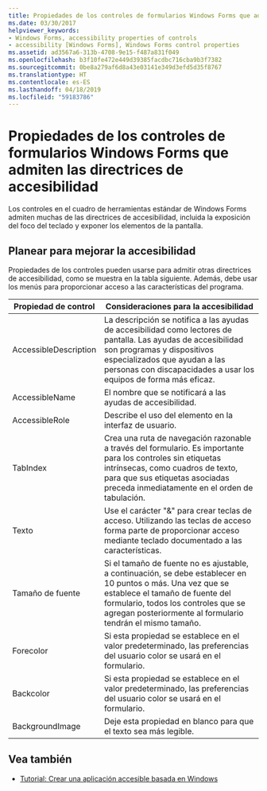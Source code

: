 ```yaml
---
title: Propiedades de los controles de formularios Windows Forms que admiten las directrices de accesibilidad
ms.date: 03/30/2017
helpviewer_keywords:
- Windows Forms, accessibility properties of controls
- accessibility [Windows Forms], Windows Forms control properties
ms.assetid: ad3567a6-313b-4708-9e15-f487a831f049
ms.openlocfilehash: b3f10fe472e449d39385facdbc716cba9b3f7382
ms.sourcegitcommit: 0be8a279af6d8a43e03141e349d3efd5d35f8767
ms.translationtype: HT
ms.contentlocale: es-ES
ms.lasthandoff: 04/18/2019
ms.locfileid: "59183786"
---
```

# <a name="properties-on-windows-forms-controls-that-support-accessibility-guidelines"></a>Propiedades de los controles de formularios Windows Forms que admiten las directrices de accesibilidad
Los controles en el cuadro de herramientas estándar de Windows Forms admiten muchas de las directrices de accesibilidad, incluida la exposición del foco del teclado y exponer los elementos de la pantalla.  
  
## <a name="planning-ahead-for-accessibility"></a>Planear para mejorar la accesibilidad  
 Propiedades de los controles pueden usarse para admitir otras directrices de accesibilidad, como se muestra en la tabla siguiente. Además, debe usar los menús para proporcionar acceso a las características del programa.  
  
|Propiedad de control|Consideraciones para la accesibilidad|  
|----------------------|--------------------------------------|  
|AccessibleDescription|La descripción se notifica a las ayudas de accesibilidad como lectores de pantalla. Las ayudas de accesibilidad son programas y dispositivos especializados que ayudan a las personas con discapacidades a usar los equipos de forma más eficaz.|  
|AccessibleName|El nombre que se notificará a las ayudas de accesibilidad.|  
|AccessibleRole|Describe el uso del elemento en la interfaz de usuario.|  
|TabIndex|Crea una ruta de navegación razonable a través del formulario. Es importante para los controles sin etiquetas intrínsecas, como cuadros de texto, para que sus etiquetas asociadas preceda inmediatamente en el orden de tabulación.|  
|Texto|Use el carácter "&" para crear teclas de acceso. Utilizando las teclas de acceso forma parte de proporcionar acceso mediante teclado documentado a las características.|  
|Tamaño de fuente|Si el tamaño de fuente no es ajustable, a continuación, se debe establecer en 10 puntos o más. Una vez que se establece el tamaño de fuente del formulario, todos los controles que se agregan posteriormente al formulario tendrán el mismo tamaño.|  
|Forecolor|Si esta propiedad se establece en el valor predeterminado, las preferencias del usuario color se usará en el formulario.|  
|Backcolor|Si esta propiedad se establece en el valor predeterminado, las preferencias del usuario color se usará en el formulario.|  
|BackgroundImage|Deje esta propiedad en blanco para que el texto sea más legible.|  
  
## <a name="see-also"></a>Vea también

- [Tutorial: Crear una aplicación accesible basada en Windows](walkthrough-creating-an-accessible-windows-based-application.md)
